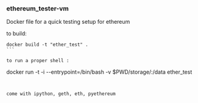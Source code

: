 ### ethereum_tester-vm
Docker file for a quick testing setup for ethereum 

to build:
````
docker build -t "ether_test" .
```

to run a proper shell :
````
docker run -t -i --entrypoint=/bin/bash -v $PWD/storage/:/data ether_test
```


come with ipython, geth, eth, pyethereum
